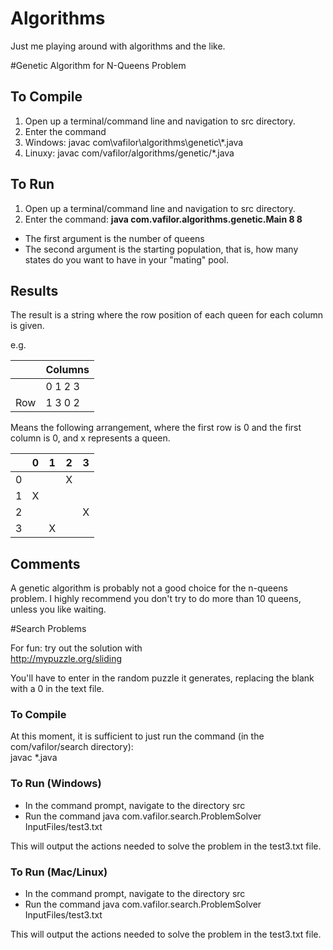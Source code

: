 # Algorithms
Just me playing around with algorithms and the like.


#Genetic Algorithm for N-Queens Problem

To Compile
----------------
1. Open up a terminal/command line and navigation to src directory. 
2. Enter the command
  1. Windows: javac com\vafilor\algorithms\genetic\\*.java 
  2. Linuxy: javac com/vafilor/algorithms/genetic/*.java 
	

To Run
-----------------
1. Open up a terminal/command line and navigation to src directory. 
2. Enter the command:  **java com.vafilor.algorithms.genetic.Main 8 8**
	
* The first argument is the number of queens
* The second argument is the starting population, that is, how many states do you want to have in your "mating" pool.

Results
-----------------
The result is a string where the row position of each queen for each column is given.

e.g.

|&nbsp;|Columns|
|------|-------|
|&nbsp;|0 1 2 3|
|Row   |1 3 0 2|

Means the following arrangement, where the first row is 0 and the first column is 0, and x represents a queen.

|&nbsp;|0|1|2| 3|
|---|---|---|---|---|  
|0| | |X| |   
|1|X| | | |  
|2| | | |X|  
|3| |X| | |  


Comments
-------------
A genetic algorithm is probably not a good choice for the n-queens problem. I highly recommend you don't try to do more than 10 queens, unless you like waiting.

#Search Problems

For fun: try out the solution with <br/>
 http://mypuzzle.org/sliding
 
 You'll have to enter in the random puzzle it generates, replacing the blank with a 0 in the text file.

<h3>To Compile</h3>
At this moment, it is sufficient to just run the command (in the com/vafilor/search directory): <br/>
  javac *.java 

<h3>To Run (Windows)</h3>
<ul>
<li>In the command prompt, navigate to the directory src</li>
<li>Run the command java com.vafilor.search.ProblemSolver InputFiles/test3.txt</li>
</ul>

This will output the actions needed to solve the problem in the test3.txt file.

<h3>To Run (Mac/Linux)</h3>
<ul>
<li>In the command prompt, navigate to the directory src</li>
<li>Run the command java com.vafilor.search.ProblemSolver InputFiles/test3.txt</li>
</ul>

This will output the actions needed to solve the problem in the test3.txt file.
